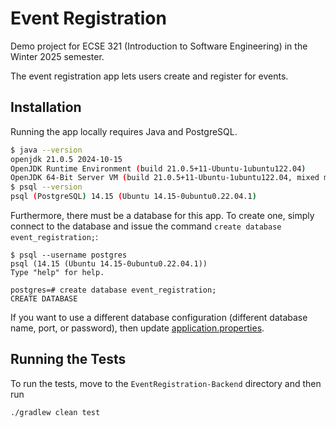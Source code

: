 # Event Registration

Demo project for ECSE 321 (Introduction to Software Engineering) in the Winter 2025 semester.

The event registration app lets users create and register for events.

## Installation

Running the app locally requires Java and PostgreSQL.

```sh
$ java --version
openjdk 21.0.5 2024-10-15
OpenJDK Runtime Environment (build 21.0.5+11-Ubuntu-1ubuntu122.04)
OpenJDK 64-Bit Server VM (build 21.0.5+11-Ubuntu-1ubuntu122.04, mixed mode, sharing)
$ psql --version
psql (PostgreSQL) 14.15 (Ubuntu 14.15-0ubuntu0.22.04.1)
```

Furthermore, there must be a database for this app.
To create one, simply connect to the database and issue the command `create database event_registration;`:
```
$ psql --username postgres
psql (14.15 (Ubuntu 14.15-0ubuntu0.22.04.1))
Type "help" for help.

postgres=# create database event_registration;
CREATE DATABASE
```
If you want to use a different database configuration (different database name, port, or password), then update [application.properties](./EventRegistration-Backend/src/main/resources/application.properties).

## Running the Tests

To run the tests, move to the `EventRegistration-Backend` directory and then run
```sh
./gradlew clean test
```
